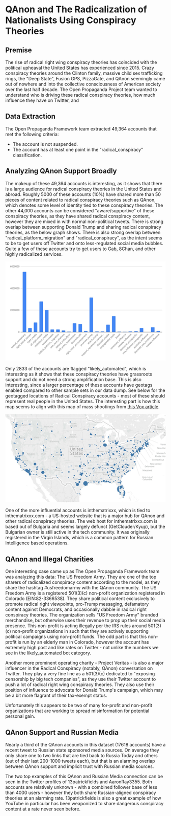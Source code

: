 # QAnon and The Radicalization of Nationalists Using Conspiracy Theories

## Premise

The rise of radical right wing conspiracy theories has coincided with the political upheaval the United States has experienced since 2015. Crazy conspiracy theories around the Clinton family, massive child sex trafficking rings, the "Deep State", Fusion GPS, PizzaGate, and QAnon seemingly came out of nowhere and into the collective consciousness of American society over the last half decade. The Open Propaganda Project team wanted to understand who is driving these radical conspiracy theories, how much influence they have on Twitter, and 


## Data Extraction

The Open Propaganda Framework team extracted 49,364 accounts that met the following criteria:

* The account is not suspended.
* The account has at least one point in the "radical_conspiracy" classification. 


## Analyzing QAnon Support Broadly

The makeup of these 49,364 accounts is interesting, as it shows that there is a large audience for radical conspiracy theories in the United States and abroad. Roughly 5000 of these accounts (10%) have shared more than 50 pieces of content related to radical conspiracy theories such as QAnon, which denotes some level of identity tied to these conspiracy theories. The other 44,000 accounts can be considered "aware/supportive" of these conspiracy theories, as they have shared radical conspiracy content, however they are mixed in with normal non-political tweets. There is strong overlap between supporting Donald Trump and sharing radical conspiracy theories, as the below graph shows. There is also strong overlap between "radical_platform_migration" and "radical_conspiracy", as the intent seems to be to get users off Twitter and onto less-regulated social media bubbles. Quite a few of these accounts try to get users to Gab, 8Chan, and other highly radicalized services. 

![](https://github.com/OpenPropagandaFramework/opf/blob/master/img/radconclass.jpg)

Only 2833 of the accounts are flagged "likely_automated", which is interesting as it shows that these conspiracy theories have grassroots support and do not need a strong amplification base. This is also interesting, since a larger percentage of these accounts have geotags enabled compared to other sample sets in our data dump. See below for the geotagged locations of Radical Conspiracy accounts - most of these should represent real people in the United States. The interesting part is how this map seems to align with this map of mass shootings from [this Vox article](https://www.vox.com/a/mass-shootings-america-sandy-hook-gun-violence).

![](https://github.com/OpenPropagandaFramework/opf/blob/master/img/radconmap.jpg)

One of the more influential accounts is inthematrixxx, which is tied to inthematrixxx.com - a US-hosted website that is a major hub for QAnon and other radical conspiracy theories. The web host for inthematrixxx.com is based out of Bulgaria and seems largely defunct (GetClouder/Kyup), but the Bulgarian owner is still active in the tech community. It was originally registered in the Virgin Islands, which is a common pattern for Russian Intelligence based operations. 

## QAnon and Illegal Charities

One interesting case came up as The Open Propaganda Framework team was analyzing this data: The US Freedom Army. They are one of the top sharers of radicalized conspiracy content according to the model, as they share the hashtag #usfreedomarmy with the QAnon community. The US Freedom Army is a registered 501(3)(c) non-profit organization registered in Colorado (EIN:82-3366538). They share political content exclusively to promote radical right viewpoints, pro-Trump messaging, defamatory content against Democrats, and occasionally dabble in radical right conspiracy theories. The organization sells "US Freedom Army" branded merchandise, but otherwise uses their revenue to prop up their social media presence. This non-profit is acting illegally per the IRS rules around 501(3)(c) non-profit organizations in such that they are actively supporting political campaigns using non-profit funds. The odd part is that this non-profit is run by an elderly man in Colorado, however the account has extremely high post and like rates on Twitter - not unlike the numbers we see in the likely_automated bot category.

Another more prominent operating charity - Project Veritas - is also a major influencer in the Radical Conspiracy (notably, QAnon) conversation on Twitter. They play a very fine line as a 501(3)(c) dedicated to "exposing censorship by big tech companies", as they use their Twitter account to push a lot of radical right wing conspiracy theories. They also use their position of influence to advocate for Donald Trump's campaign, which may be a bit more flagrant of their tax-exempt status. 

Unfortunately this appears to be two of many for-profit and non-profit organizations that are working to spread misinformation for potential personal gain. 

## QAnon Support and Russian Media

Nearly a third of the QAnon accounts in this dataset (17618 accounts) have a recent tweet to Russian state sponsored media sources. On average they only share one to two links that are tied back to Russia Today and others (out of their last 200-1000 tweets each), but that is an alarming overlap between QAnon support and implicit trust with Russian media sources. 

The two top examples of this QAnon and Russian Media connection can be seen in the Twitter profiles of 13patrickfields and AaronRay3355. Both accounts are relatively unknown - with a combined follower base of less than 4000 users - however they both share Russian-aligned conspiracy theories at an alarming rate. 13patrickfields is also a great example of how YouTube in particular has been weaponized to share dangerous conspiracy content at a rate never seen before. 


